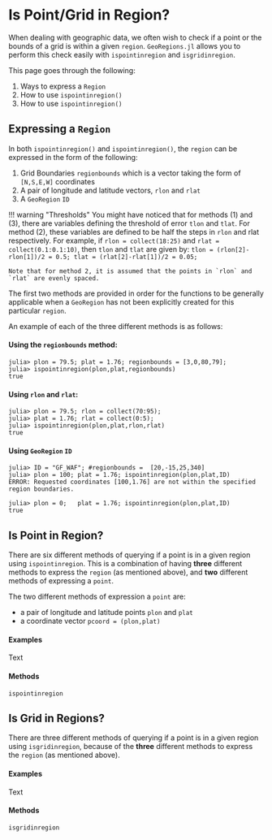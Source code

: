 # Is Point/Grid in Region?

When dealing with geographic data, we often wish to check if a point or the bounds of a grid is within a given `region`.  `GeoRegions.jl` allows you to perform this check easily with `ispointinregion` and `isgridinregion`.

This page goes through the following:
1. Ways to express a `Region`
2. How to use `ispointinregion()`
3. How to use `ispointinregion()`

## Expressing a `Region`

In both `ispointinregion()` and `ispointinregion()`, the `region` can be expressed in the form of the following:
1. Grid Boundaries `regionbounds` which is a vector taking the form of `[N,S,E,W]` coordinates
2. A pair of longitude and latitude vectors, `rlon` and `rlat`
3.  A `GeoRegion` `ID`

!!! warning "Thresholds"
    You might have noticed that for methods (1) and (3), there are variables defining the threshold of error `tlon` and `tlat`.  For method (2), these variables are defined to be half the steps in `rlon` and rlat respectively.  For example, if `rlon = collect(18:25)` and `rlat = collect(0.1:0.1:10)`, then `tlon` and `tlat` are given by:
    ```
    tlon = (rlon[2]-rlon[1])/2 = 0.5;
    tlat = (rlat[2]-rlat[1])/2 = 0.05;
    ```

    Note that for method 2, it is assumed that the points in `rlon` and `rlat` are evenly spaced.


The first two methods are provided in order for the functions to be generally applicable when a `GeoRegion` has not been explicitly created for this particular `region`.

An example of each of the three different methods is as follows:

#### Using the `regionbounds` method:

```
julia> plon = 79.5; plat = 1.76; regionbounds = [3,0,80,79];
julia> ispointinregion(plon,plat,regionbounds)
true
```

#### Using `rlon` and `rlat`:

```
julia> plon = 79.5; rlon = collect(70:95);
julia> plat = 1.76; rlat = collect(0:5);
julia> ispointinregion(plon,plat,rlon,rlat)
true
```

#### Using `GeoRegion` `ID`

```
julia> ID = "GF_WAF"; #regionbounds =  [20,-15,25,340]
julia> plon = 100; plat = 1.76; ispointinregion(plon,plat,ID)
ERROR: Requested coordinates [100,1.76] are not within the specified region boundaries.

julia> plon = 0;   plat = 1.76; ispointinregion(plon,plat,ID)
true
```

## Is Point in Region?

There are six different methods of querying if a point is in a given region using `ispointinregion`.  This is a combination of having **three** different methods to express the `region` (as mentioned above), and **two** different methods of expressing a `point`.

The two different methods of expression a `point` are:
* a pair of longitude and latitude points `plon` and `plat`
* a coordinate vector `pcoord = (plon,plat)`

#### Examples

Text

#### Methods

```@docs
ispointinregion
```

## Is Grid in Regions?

There are three different methods of querying if a point is in a given region using `isgridinregion`, because of the **three** different methods to express the `region` (as mentioned above).

#### Examples

Text

#### Methods

```@docs
isgridinregion
```
